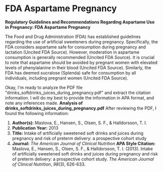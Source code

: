 # FDA Aspartame Pregnancy

**Regulatory Guidelines and Recommendations Regarding Aspartame Use in Pregnancy: FDA Aspartame Pregnancy**

The Food and Drug Administration (FDA) has established guidelines regarding the use of artificial sweeteners during pregnancy. Specifically, the FDA considers aspartame safe for consumption during pregnancy and lactation (Uncited FDA Source). However, moderation in aspartame consumption is generally recommended (Uncited FDA Source). It is crucial to note that aspartame should be avoided by pregnant women with elevated levels of phenylalanine in their blood (Uncited FDA Source). Similarly, the FDA has deemed sucralose (Splenda) safe for consumption by all individuals, including pregnant women (Uncited FDA Source).



<!-- CITATIONS_START -->
Okay, I'm ready to analyze the PDF file "drinks_softdrinks_juices_during_pregnancy.pdf" and extract the citation information.  I will do my best to provide the information in APA format, and note any inferences made.
**Analysis of drinks_softdrinks_juices_during_pregnancy.pdf**
After reviewing the PDF, I found the following information:
1.  **Author(s):**  Maslova, E., Hansen, S., Olsen, S. F., & Halldorsson, T. I.
2.  **Publication Year:** 2013
3.  **Title:** Intake of artificially sweetened soft drinks and juices during pregnancy and risk of preterm delivery: a prospective cohort study
4.  **Journal:** *The American Journal of Clinical Nutrition*
**APA Style Citation:**
Maslova, E., Hansen, S., Olsen, S. F., & Halldorsson, T. I. (2013). Intake of artificially sweetened soft drinks and juices during pregnancy and risk of preterm delivery: a prospective cohort study. *The American Journal of Clinical Nutrition*, *98*(3), 626-633.
<!-- CITATIONS_END -->
